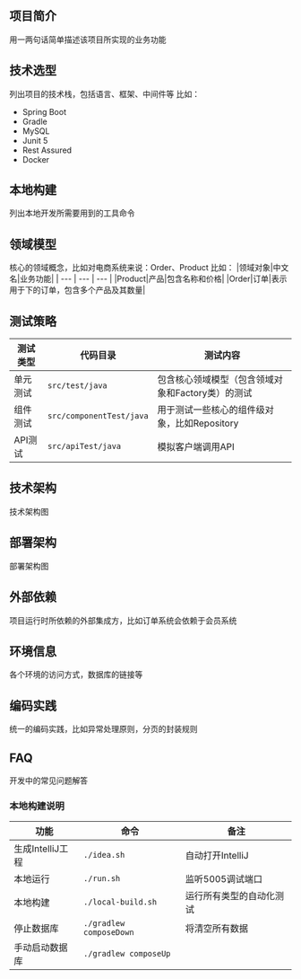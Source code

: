 [comment]: <> (TODO: 写好README.md )

## 项目简介
用一两句话简单描述该项目所实现的业务功能

## 技术选型
列出项目的技术栈，包括语言、框架、中间件等
比如：
- Spring Boot
- Gradle
- MySQL 
- Junit 5
- Rest Assured
- Docker

## 本地构建
列出本地开发所需要用到的工具命令

## 领域模型
核心的领域概念，比如对电商系统来说：Order、Product
比如：
|领域对象|中文名|业务功能|
| --- | --- | --- |
|Product|产品|包含名称和价格|
|Order|订单|表示用于下的订单，包含多个产品及其数量|

## 测试策略
|测试类型|代码目录|测试内容|
| --- | --- | --- |
|单元测试|`src/test/java`|包含核心领域模型（包含领域对象和Factory类）的测试|
|组件测试|`src/componentTest/java`|用于测试一些核心的组件级对象，比如Repository|
|API测试|`src/apiTest/java`|模拟客户端调用API|

## 技术架构
技术架构图

## 部署架构
部署架构图

## 外部依赖
项目运行时所依赖的外部集成方，比如订单系统会依赖于会员系统

## 环境信息
各个环境的访问方式，数据库的链接等

## 编码实践
统一的编码实践，比如异常处理原则，分页的封装规则

## FAQ
开发中的常见问题解答

### 本地构建说明
|功能|命令|备注|
| --- | --- | --- |
|生成IntelliJ工程|`./idea.sh`|自动打开IntelliJ|
|本地运行|`./run.sh`|监听5005调试端口|
|本地构建|`./local-build.sh`|运行所有类型的自动化测试|
|停止数据库|`./gradlew composeDown`|将清空所有数据|
|手动启动数据库|`./gradlew composeUp`||
